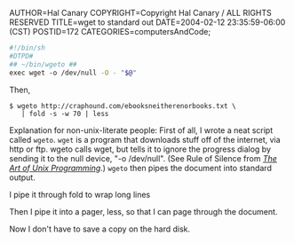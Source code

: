 AUTHOR=Hal Canary
COPYRIGHT=Copyright Hal Canary / ALL RIGHTS RESERVED
TITLE=wget to standard out
DATE=2004-02-12 23:35:59-06:00 (CST)
POSTID=172
CATEGORIES=computersAndCode;

```sh
#!/bin/sh
#DTPD#
## ~/bin/wgeto ##
exec wget -o /dev/null -O - "$@"
```

Then,

```
$ wgeto http://craphound.com/ebooksneitherenorbooks.txt \
   | fold -s -w 70 | less 
```

Explanation for non-unix-literate people: First of all, I wrote a neat script
called `wgeto`. `wget` is a program that downloads stuff off of the internet, via
http or ftp. wgeto calls wget, but tells it to ignore the progress dialog by
sending it to the null device, "-o /dev/null". (See Rule of Silence from
[_The Art of Unix Programming_](http://www.faqs.org/docs/artu/ch01s06.html#id2878450).)
`wgeto` then pipes the document into standard output.

I pipe it through fold to wrap long lines

Then I pipe it into a pager, less, so that I can page through the document.

Now I don't have to save a copy on the hard disk.

